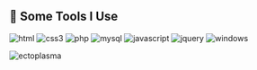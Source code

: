 <h2>🚀 Some Tools I Use</h2>
<p align="left">


<img src="https://img.shields.io/badge/HTML5-E34F26?style=for-the-badge&logo=html5&logoColor=white" alt="html"/>
<img src="https://img.shields.io/badge/CSS3-1572B6?style=for-the-badge&logo=css3&logoColor=white" alt="css3" />
<img src="https://img.shields.io/badge/PHP-777BB4?style=for-the-badge&logo=php&logoColor=white" alt="php"/>
 <img src="https://img.shields.io/badge/MySQL-00000F?style=for-the-badge&logo=mysql&logoColor=white" alt="mysql"/>

 
<img src="https://img.shields.io/badge/JavaScript-F7DF1E?style=for-the-badge&logo=javascript&logoColor=black" alt="javascript"/>
<img src="https://img.shields.io/badge/jQuery-0769AD?style=for-the-badge&logo=jquery&logoColor=white" alt="jquery"/>
 
<img src="https://img.shields.io/badge/Windows-0078D6?style=for-the-badge&logo=windows&logoColor=white" alt="windows"/>
</p>




![ectoplasma](https://user-images.githubusercontent.com/55577599/163474577-2f8723a0-2923-448c-b32b-b44d07a04c4c.gif)


